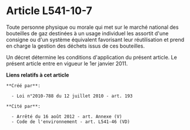 # Article L541-10-7

Toute personne physique ou morale qui met sur le marché  national des bouteilles de gaz destinées à un usage individuel les
assortit d'une consigne ou d'un système équivalent favorisant leur  réutilisation et prend en charge la gestion des déchets
issus de ces  bouteilles.

Un décret détermine les conditions  d'application du présent article. Le présent article entre en vigueur le  1er janvier
2011.

**Liens relatifs à cet article**

	**Créé par**:

	  - Loi n°2010-788 du 12 juillet 2010 - art. 193

	**Cité par**:

	  - Arrêté du 16 août 2012 - art. Annexe (V)
	  - Code de l'environnement - art. L541-46 (VD)
